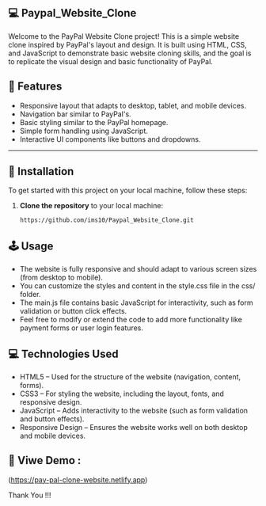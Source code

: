## 💻 Paypal_Website_Clone

Welcome to the PayPal Website Clone project! This is a simple website clone inspired by PayPal's layout and design. It is built using HTML, CSS, and JavaScript to demonstrate basic website cloning skills, and the goal is to replicate the visual design and basic functionality of PayPal.

## 🎯 Features
- Responsive layout that adapts to desktop, tablet, and mobile devices.
- Navigation bar similar to PayPal's.
- Basic styling similar to the PayPal homepage.
- Simple form handling using JavaScript.
- Interactive UI components like buttons and dropdowns.

---

## 📲 Installation

To get started with this project on your local machine, follow these steps:

1. **Clone the repository** to your local machine:

   ```bash
   https://github.com/ims10/Paypal_Website_Clone.git
   
## 🕹 Usage

- The website is fully responsive and should adapt to various screen sizes (from desktop to mobile).
- You can customize the styles and content in the style.css file in the css/ folder.
- The main.js file contains basic JavaScript for interactivity, such as form validation or button click effects.
- Feel free to modify or extend the code to add more functionality like payment forms or user login features.

## 💻 Technologies Used

- HTML5 – Used for the structure of the website (navigation, content, forms).
- CSS3 – For styling the website, including the layout, fonts, and responsive design.
- JavaScript – Adds interactivity to the website (such as form validation and button effects).
- Responsive Design – Ensures the website works well on both desktop and mobile devices.

## 📲 Viwe Demo :

(https://pay-pal-clone-website.netlify.app)

Thank You !!!
 
